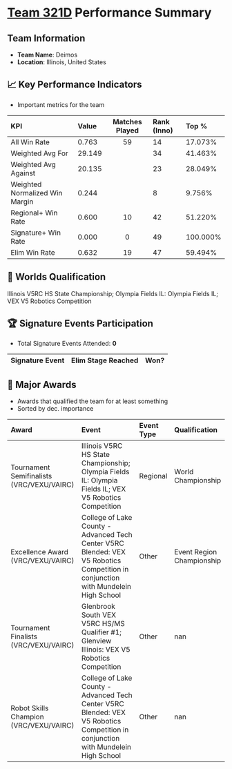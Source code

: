 # [Team 321D](https://https://www.robotevents.com/teams/V5RC/321D) Performance Summary

##  Team Information
- **Team Name**: Deimos
- **Location**: Illinois, United States

## 📈 Key Performance Indicators
- Important metrics for the team

| KPI | Value | Matches Played | Rank (Inno) | Top % |
|:---|:-----|:--------------:|:----|:-----|
| All Win Rate | 0.763 | 59 | 14 | 17.073% |
| Weighted Avg For | 29.149 |  | 34 | 41.463% |
| Weighted Avg Against | 20.135 |  | 23 | 28.049% |
| Weighted Normalized Win Margin | 0.244 |  | 8 | 9.756% |
| Regional+ Win Rate | 0.600 | 10 | 42 | 51.220% |
| Signature+ Win Rate | 0.000 | 0 | 49 | 100.000% |
| Elim Win Rate | 0.632 | 19 | 47 | 59.494% |


## 🎯 Worlds Qualification
Illinois V5RC HS State Championship; Olympia Fields IL: Olympia Fields IL; VEX V5 Robotics Competition

## 🏆 Signature Events Participation
- Total Signature Events Attended: **0**

| Signature Event | Elim Stage Reached | Won? |
|:----------------|:-------------------|:----|


## 🥇 Major Awards
- Awards that qualified the team for at least something
- Sorted by dec. importance

| Award | Event | Event Type | Qualification |
|:------|:------|:-----------|:--------------|
| Tournament Semifinalists (VRC/VEXU/VAIRC) | Illinois V5RC HS State Championship; Olympia Fields IL: Olympia Fields IL; VEX V5 Robotics Competition | Regional | World Championship |
| Excellence Award (VRC/VEXU/VAIRC) | College of Lake County - Advanced Tech Center V5RC Blended: VEX V5 Robotics Competition in conjunction with Mundelein High School | Other | Event Region Championship |
| Tournament Finalists (VRC/VEXU/VAIRC) | Glenbrook South VEX V5RC HS/MS Qualifier #1; Glenview Illinois: VEX V5 Robotics Competition | Other | nan |
| Robot Skills Champion (VRC/VEXU/VAIRC) | College of Lake County - Advanced Tech Center V5RC Blended: VEX V5 Robotics Competition in conjunction with Mundelein High School | Other | nan |

